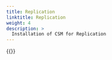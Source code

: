 ```yaml
---
title: Replication
linktitle: Replication
weight: 4
description: >
  Installation of CSM for Replication
---
```


{{<include file="content/docs/getting-started/installation/operator/openshift_modules/replication.md" hideClasses="3">}}
